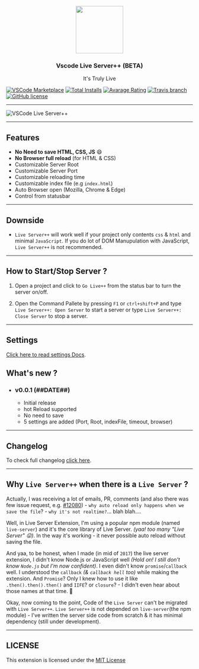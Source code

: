 <p align="center">
  <img width="128" height="128" src="https://raw.githubusercontent.com/ritwickdey/vscode-live-server-plus-plus/master/images/vscode-live-server-plus-plus.png">
</p>
<h3 align="center">Vscode Live Server++ (BETA) </h3>
<p align="center">It's Truly Live<p>


[![VSCode Marketplace](https://img.shields.io/vscode-marketplace/v/ritwickdey.vscode-live-server-plus-plus.svg?style=flat-square&label=vscode%20marketplace)](https://marketplace.visualstudio.com/items?itemName=ritwickdey.vscode-live-server-plus-plus) [![Total Installs](https://img.shields.io/vscode-marketplace/d/ritwickdey.vscode-live-server-plus-plus.svg?style=flat-square)](https://marketplace.visualstudio.com/items?itemName=ritwickdey.vscode-live-server-plus-plus) [![Avarage Rating](https://img.shields.io/vscode-marketplace/r/ritwickdey.vscode-live-server-plus-plus.svg?style=flat-square)](https://marketplace.visualstudio.com/items?itemName=ritwickdey.vscode-live-server-plus-plus) [![Travis branch](https://img.shields.io/travis/com/ritwickdey/vscode-live-server-plus-plus/master.svg?style=flat-square&label=travis%20branch)](https://travis-ci.com/ritwickdey/vscode-live-server-plus-plus) [![GitHub license](https://img.shields.io/badge/license-MIT-blue.svg?style=flat-square)](https://github.com/ritwickdey/vscode-live-server-plus-plus/)

---

![VSCode Live Server++](./images/vscode-live-server-plus-plus_preview1.gif)

---
## Features

- **No Need to save HTML, CSS, JS** :smile:
- **No Browser full reload** (for HTML & CSS)
- Customizable Server Root
- Customizable Server Port
- Customizable reloading time
- Customizable index file (e.g `index.html`)
- Auto Browser open (Mozilla, Chrome & Edge)
- Control from statusbar

---

## Downside

- `Live Server++` will work well if your project only contents `css` & `html` and minimal `JavaScript`. If you do lot of DOM Manupulation with JavaScript, `Live Server++` is not recommended.

--- 
## How to Start/Stop Server ?

1. Open a project and click to `Go Live++` from the status bar to turn the server on/off.

2. Open the Command Pallete by pressing `F1` or `ctrl+shift+P` and type `Live Server++: Open Server` to start a server or type `Live Server++: Close Server` to stop a server.

---

## Settings

[Click here to read settings Docs](./docs/settings.md).

## What's new ?

- ### v0.0.1 (##DATE##)
  - Initial release
  - hot Reload supported
  - No need to save
  - 5 settings are added (Port, Root, indexFile, timeout, browser)

---

## Changelog

To check full changelog [click here](CHANGELOG.md).

---

## Why `Live Server++` when there is a `Live Server` ?

Actually, I was receiving a lot of emails, PR, comments (and also there was few issue request, e.g. [#12080](https://github.com/Microsoft/vscode/issues/12080)) - `why auto reload only happens when we save the file`? - `why it's not realtime?`... blah blah....

Well, in Live Server Extension, I'm using a popular npm module (named `live-server`) and it's the core library of Live Server. _(yaa! too many "Live Server" 😜)_. In the way it's working - it never possible auto reload without saving the file.

And yaa, to be honest, when I made (in mid of `2017`) the live server extension, I didn't know Node.js or JavaScript well _(Hold on! I still don't know `Node.js` but I'm now confident)_. I even didn't know `promise`/`callback` well. I understood the `callback` _(& `callback hell` too)_ while making the extension. And `Promise`? Only I knew how to use it like `.then().then().then()` and `IIFE`? or `closure`? - I didn't even hear about those names at that time. 😬

Okay, now coming to the point, Code of the `Live Server` can't be migrated with `Live Server++`. `Live Server++` is not depended on `live-server`(the npm module) - I've written the server side code from scratch & it has minimal dependency (still under development).

---

## LICENSE

This extension is licensed under the [MIT License](LICENSE)
